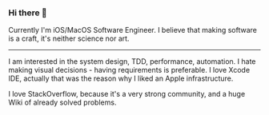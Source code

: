 ### Hi there 👋

Currently I'm iOS/MacOS Software Engineer.
I believe that making software is a craft, it's neither science nor art. 

---

I am interested in the system design, TDD, performance, automation.
I hate making visual decisions - having requirements is preferable. 
I love Xcode IDE, actually that was the reason why I liked an Apple infrastructure.

I love StackOverflow, because it's a very strong community, and a huge Wiki of already solved problems.

<!--
**gatamar/gatamar** is a ✨ _special_ ✨ repository because its `README.md` (this file) appears on your GitHub profile.

Here are some ideas to get you started:

- 🔭 I’m currently working on ...
- 🌱 I’m currently learning ...
- 👯 I’m looking to collaborate on ...
- 🤔 I’m looking for help with ...
- 💬 Ask me about ...
- 📫 How to reach me: ...
- 😄 Pronouns: ...
- ⚡ Fun fact: ...
-->
